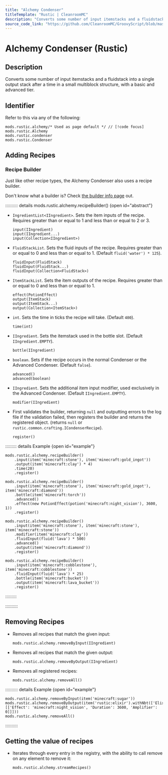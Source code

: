 ```yaml
---
title: "Alchemy Condenser"
titleTemplate: "Rustic | CleanroomMC"
description: "Converts some number of input itemstacks and a fluidstack into a single output stack after a time in a small multiblock structure, with a basic and advanced tier."
source_code_link: "https://github.com/CleanroomMC/GroovyScript/blob/master/src/main/java/com/cleanroommc/groovyscript/compat/mods/rustic/Alchemy.java"
---
```


# Alchemy Condenser (Rustic)

## Description

Converts some number of input itemstacks and a fluidstack into a single output stack after a time in a small multiblock structure, with a basic and advanced tier.

## Identifier

Refer to this via any of the following:

```groovy:no-line-numbers {1}
mods.rustic.alchemy/* Used as page default */ // [!code focus]
mods.rustic.Alchemy
mods.rustic.condenser
mods.rustic.Condenser
```


## Adding Recipes

### Recipe Builder

Just like other recipe types, the Alchemy Condenser also uses a recipe builder.

Don't know what a builder is? Check [the builder info page](../../getting_started/builder.md) out.

:::::::::: details mods.rustic.alchemy.recipeBuilder() {open id="abstract"}
- `IngredientList<IIngredient>`. Sets the item inputs of the recipe. Requires greater than or equal to 1 and less than or equal to 2 or 3.

    ```groovy:no-line-numbers
    input(IIngredient)
    input(IIngredient...)
    input(Collection<IIngredient>)
    ```

- `FluidStackList`. Sets the fluid inputs of the recipe. Requires greater than or equal to 0 and less than or equal to 1. (Default `fluid('water') * 125`).

    ```groovy:no-line-numbers
    fluidInput(FluidStack)
    fluidInput(FluidStack...)
    fluidInput(Collection<FluidStack>)
    ```

- `ItemStackList`. Sets the item outputs of the recipe. Requires greater than or equal to 0 and less than or equal to 1.

    ```groovy:no-line-numbers
    effect(PotionEffect)
    output(ItemStack)
    output(ItemStack...)
    output(Collection<ItemStack>)
    ```

- `int`. Sets the time in ticks the recipe will take. (Default `400`).

    ```groovy:no-line-numbers
    time(int)
    ```

- `IIngredient`. Sets the itemstack used in the bottle slot. (Default `IIngredient.EMPTY`).

    ```groovy:no-line-numbers
    bottle(IIngredient)
    ```

- `boolean`. Sets if the recipe occurs in the normal Condenser or the Advanced Condenser. (Default `false`).

    ```groovy:no-line-numbers
    advanced()
    advanced(boolean)
    ```

- `IIngredient`. Sets the additional item input modifier, used exclusively in the Advanced Condenser. (Default `IIngredient.EMPTY`).

    ```groovy:no-line-numbers
    modifier(IIngredient)
    ```

- First validates the builder, returning `null` and outputting errors to the log file if the validation failed, then registers the builder and returns the registered object. (returns `null` or `rustic.common.crafting.ICondenserRecipe`).

    ```groovy:no-line-numbers
    register()
    ```

::::::::: details Example {open id="example"}
```groovy:no-line-numbers
mods.rustic.alchemy.recipeBuilder()
    .input(item('minecraft:stone'), item('minecraft:gold_ingot'))
    .output(item('minecraft:clay') * 4)
    .time(20)
    .register()

mods.rustic.alchemy.recipeBuilder()
    .input(item('minecraft:stone'), item('minecraft:gold_ingot'), item('minecraft:diamond'))
    .bottle(item('minecraft:torch'))
    .advanced()
    .effect(new PotionEffect(potion('minecraft:night_vision'), 3600, 1))
    .register()

mods.rustic.alchemy.recipeBuilder()
    .input(item('minecraft:stone'), item('minecraft:stone'), item('minecraft:stone'))
    .modifier(item('minecraft:clay'))
    .fluidInput(fluid('lava') * 500)
    .advanced()
    .output(item('minecraft:diamond'))
    .register()

mods.rustic.alchemy.recipeBuilder()
    .input(item('minecraft:cobblestone'), item('minecraft:cobblestone'))
    .fluidInput(fluid('lava') * 25)
    .bottle(item('minecraft:bucket'))
    .output(item('minecraft:lava_bucket'))
    .register()
```

:::::::::

::::::::::

## Removing Recipes

- Removes all recipes that match the given input:

    ```groovy:no-line-numbers
    mods.rustic.alchemy.removeByInput(IIngredient)
    ```

- Removes all recipes that match the given output:

    ```groovy:no-line-numbers
    mods.rustic.alchemy.removeByOutput(IIngredient)
    ```

- Removes all registered recipes:

    ```groovy:no-line-numbers
    mods.rustic.alchemy.removeAll()
    ```

:::::::::: details Example {open id="example"}
```groovy:no-line-numbers
mods.rustic.alchemy.removeByInput(item('minecraft:sugar'))
mods.rustic.alchemy.removeByOutput(item('rustic:elixir').withNbt(['ElixirEffects': [['Effect': 'minecraft:night_vision', 'Duration': 3600, 'Amplifier': 0]]]))
mods.rustic.alchemy.removeAll()
```

::::::::::

## Getting the value of recipes

- Iterates through every entry in the registry, with the ability to call remove on any element to remove it:

    ```groovy:no-line-numbers
    mods.rustic.alchemy.streamRecipes()
    ```
